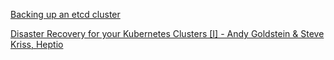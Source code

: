 [Backing up an etcd cluster](https://kubernetes.io/docs/tasks/administer-cluster/configure-upgrade-etcd/#backing-up-an-etcd-cluster)

[Disaster Recovery for your Kubernetes Clusters [I] - Andy Goldstein & Steve Kriss, Heptio](https://www.youtube.com/watch?v=qRPNuT080Hk)
